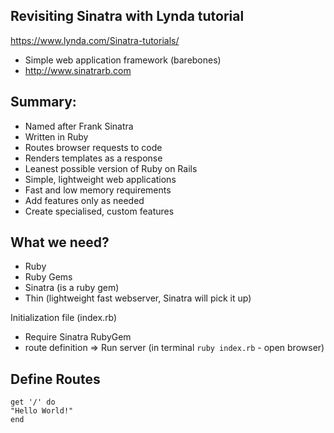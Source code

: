 ## Revisiting Sinatra with Lynda tutorial

https://www.lynda.com/Sinatra-tutorials/

* Simple web application framework (barebones)
* http://www.sinatrarb.com

## Summary:

* Named after Frank Sinatra
* Written in Ruby
* Routes browser requests to code
* Renders templates as a response
* Leanest possible version of Ruby on Rails
* Simple, lightweight web applications
* Fast and low memory requirements
* Add features only as needed
* Create specialised, custom features

## What we need?
- Ruby
- Ruby Gems
- Sinatra (is a ruby gem)
- Thin (lightweight fast webserver, Sinatra will pick it up)

Initialization file (index.rb)
- Require Sinatra RubyGem
- route definition
=> Run server (in terminal ```ruby index.rb``` - open browser)

## Define Routes
```
get '/' do
"Hello World!"
end
```

